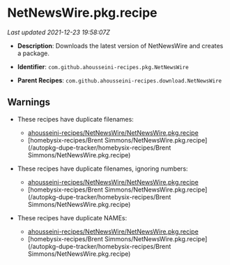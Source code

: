 # NetNewsWire.pkg.recipe

_Last updated 2021-12-23 19:58:07Z_

- **Description**: Downloads the latest version of NetNewsWire and creates a package.

- **Identifier**: `com.github.ahousseini-recipes.pkg.NetNewsWire`

- **Parent Recipes**: `com.github.ahousseini-recipes.download.NetNewsWire`

## Warnings

- These recipes have duplicate filenames:
    - [ahousseini-recipes/NetNewsWire/NetNewsWire.pkg.recipe](/autopkg-dupe-tracker/ahousseini-recipes/NetNewsWire/NetNewsWire.pkg.recipe)
    - [homebysix-recipes/Brent Simmons/NetNewsWire.pkg.recipe](/autopkg-dupe-tracker/homebysix-recipes/Brent Simmons/NetNewsWire.pkg.recipe)

- These recipes have duplicate filenames, ignoring numbers:
    - [ahousseini-recipes/NetNewsWire/NetNewsWire.pkg.recipe](/autopkg-dupe-tracker/ahousseini-recipes/NetNewsWire/NetNewsWire.pkg.recipe)
    - [homebysix-recipes/Brent Simmons/NetNewsWire.pkg.recipe](/autopkg-dupe-tracker/homebysix-recipes/Brent Simmons/NetNewsWire.pkg.recipe)

- These recipes have duplicate NAMEs:
    - [ahousseini-recipes/NetNewsWire/NetNewsWire.pkg.recipe](/autopkg-dupe-tracker/ahousseini-recipes/NetNewsWire/NetNewsWire.pkg.recipe)
    - [homebysix-recipes/Brent Simmons/NetNewsWire.pkg.recipe](/autopkg-dupe-tracker/homebysix-recipes/Brent Simmons/NetNewsWire.pkg.recipe)